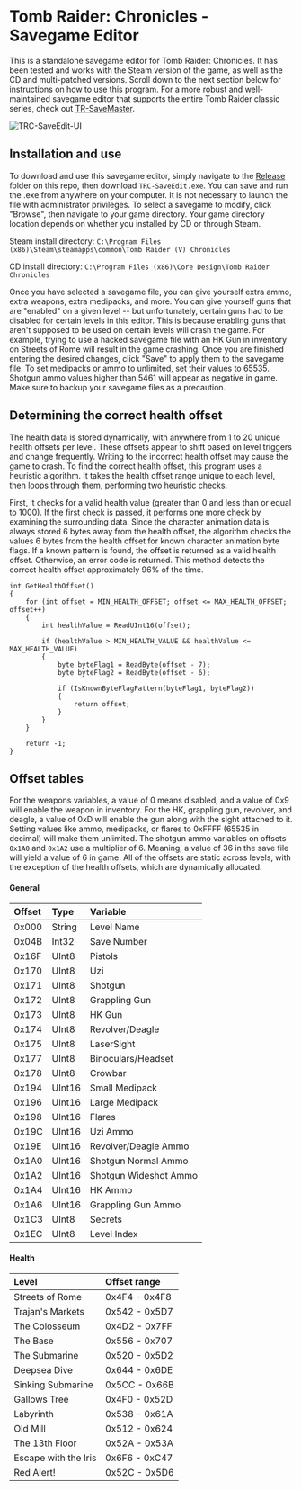 # Tomb Raider: Chronicles - Savegame Editor
This is a standalone savegame editor for Tomb Raider: Chronicles. It has been tested and works with the Steam version of the game, as well as the CD and multi-patched versions. Scroll down to the next section below for
instructions on how to use this program. For a more robust and well-maintained savegame editor that supports the entire Tomb Raider classic series, check out [TR-SaveMaster](https://github.com/JulianOzelRose/TR-SaveMaster).

![TRC-SaveEdit-UI](https://github.com/JulianOzelRose/TRC-SaveEdit/assets/95890436/1940d8d8-64cc-4a75-bb9a-da42ff3a0538)

## Installation and use
To download and use this savegame editor, simply navigate to the [Release](https://github.com/JulianOzelRose/TRC-SaveEdit/tree/master/x64/Release) folder on this repo, then download `TRC-SaveEdit.exe`. You can save and run the .exe from anywhere on your computer. It is not necessary to launch the file with administrator privileges. To select a savegame to modify, click "Browse", then navigate to your game directory. Your game directory location depends on whether you installed by CD or through Steam.

Steam install directory: `C:\Program Files (x86)\Steam\steamapps\common\Tomb Raider (V) Chronicles`

CD install directory: `C:\Program Files (x86)\Core Design\Tomb Raider Chronicles`

Once you have selected a savegame file, you can give yourself extra ammo, extra weapons, extra medipacks, and more. You can give yourself guns that are "enabled" on a given level -- but unfortunately, certain guns had to be disabled for certain levels in this editor. This is because enabling guns that aren't supposed to be used on certain levels will crash the game. For example, trying to use a hacked savegame file with an HK Gun in inventory on Streets of Rome will result in the game crashing. Once you are finished entering the desired changes, click "Save" to apply them to the savegame file. To set medipacks or ammo to unlimited, set their values to 65535. Shotgun ammo values higher than 5461 will appear as negative in game. Make sure
to backup your savegame files as a precaution.

## Determining the correct health offset
The health data is stored dynamically, with anywhere from 1 to 20 unique health offsets per level. These offsets appear to shift based on level triggers and change frequently. Writing to the incorrect health offset may cause the game to crash. To find
the correct health offset, this program uses a heuristic algorithm. It takes the health offset range unique to each level, then loops through them, performing two heuristic checks.

First, it checks for a valid health value (greater than 0 and less than or equal to 1000). If the first check is passed, it performs one more check by examining the surrounding data. Since the character animation data is always stored 6 bytes away from the health offset, the algorithm checks the values 6 bytes from the health offset for known character animation byte flags. If a known pattern is found, the offset is returned as a valid health offset. Otherwise, an error code is returned. This method detects the correct health offset approximately 96% of the time.

```
int GetHealthOffset()
{
	for (int offset = MIN_HEALTH_OFFSET; offset <= MAX_HEALTH_OFFSET; offset++)
	{
		int healthValue = ReadUInt16(offset);

		if (healthValue > MIN_HEALTH_VALUE && healthValue <= MAX_HEALTH_VALUE)
		{
			byte byteFlag1 = ReadByte(offset - 7);
			byte byteFlag2 = ReadByte(offset - 6);

			if (IsKnownByteFlagPattern(byteFlag1, byteFlag2))
			{
				return offset;
			}
		}
	}

	return -1;
}
```

## Offset tables ##
For the weapons variables, a value of 0 means disabled, and a value of 0x9 will enable the weapon in inventory. For the HK, grappling gun, revolver, and deagle,
a value of 0xD will enable the gun along with the sight attached to it. Setting values like ammo, medipacks, or flares to 0xFFFF (65535 in decimal) will make them unlimited.
The shotgun ammo variables on offsets `0x1A0` and `0x1A2` use a multiplier of 6. Meaning, a value of 36 in the save file will yield a value of 6 in game.
All of the offsets are static across levels, with the exception of the health offsets, which are dynamically allocated.

#### General ####
| **Offset**              | **Type**         | **Variable**          |
| :---                	  | :---             | :---                  |
| 0x000     	          | String           | Level Name            |
| 0x04B                   | Int32            | Save Number           |
| 0x16F     	          | UInt8            | Pistols               |
| 0x170     	          | UInt8 	     | Uzi                   |
| 0x171     	          | UInt8 	     | Shotgun               |
| 0x172     	          | UInt8 	     | Grappling Gun         |
| 0x173     	          | UInt8 	     | HK Gun                |
| 0x174     	          | UInt8 	     | Revolver/Deagle       |
| 0x175     	          | UInt8 	     | LaserSight            |
| 0x177     	          | UInt8 	     | Binoculars/Headset    |
| 0x178     	          | UInt8            | Crowbar               |
| 0x194     	          | UInt16  	     | Small Medipack        |
| 0x196     	          | UInt16  	     | Large Medipack        |
| 0x198     	          | UInt16  	     | Flares                |
| 0x19C     	          | UInt16           | Uzi Ammo              |
| 0x19E     	          | UInt16  	     | Revolver/Deagle Ammo  |
| 0x1A0     	          | UInt16  	     | Shotgun Normal Ammo   |
| 0x1A2     	          | UInt16  	     | Shotgun Wideshot Ammo |
| 0x1A4     	          | UInt16  	     | HK Ammo               |
| 0x1A6     	          | UInt16  	     | Grappling Gun Ammo    |
| 0x1C3     	          | UInt8   	     | Secrets               |
| 0x1EC                   | UInt8            | Level Index           |

#### Health ####
| **Level**           	| **Offset range**      |
| :---                	| :---                  |
| Streets of Rome     	| 0x4F4 - 0x4F8		|
| Trajan's Markets    	| 0x542 - 0x5D7		|
| The Colosseum	      	| 0x4D2 - 0x7FF		|
| The Base		| 0x556 - 0x707		|
| The Submarine		| 0x520 - 0x5D2		|
| Deepsea Dive		| 0x644 - 0x6DE		|
| Sinking Submarine	| 0x5CC - 0x66B		|
| Gallows Tree		| 0x4F0 - 0x52D		|
| Labyrinth		| 0x538 - 0x61A		|
| Old Mill		| 0x512 - 0x624		|
| The 13th Floor	| 0x52A - 0x53A		|
| Escape with the Iris	| 0x6F6 - 0xC47		|
| Red Alert!		| 0x52C - 0x5D6		|
